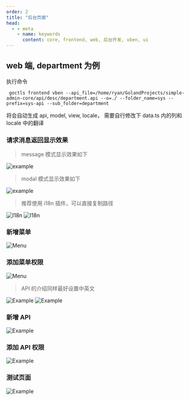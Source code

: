 ```yaml
---
order: 2
title: "后台页面"
head:
  - - meta
    - name: keywords
      content: core, frontend, web, 后台开发, vben, ui
---
```


## web 端, department 为例

执行命令

```shell
 goctls frontend vben --api_file=/home/ryan/GolandProjects/simple-admin-core/api/desc/department.api --o=./ --folder_name=sys --prefix=sys-api --sub_folder=department
```

将会自动生成 api, model, view, locale， 需要自行修改下 data.ts 内的列和 locale 中的翻译

### 请求消息返回显示效果

> message 模式显示效果如下

![example](/assets/example_validator_message_mode.png)

> modal 模式显示效果如下

![example](/assets/example_validator_modal_mode.png)

> 推荐使用 i18n 插件，可以直接复制路径

![I18n](/assets/i18n_ext.png)
![I18n](/assets/copy_translation_path.png)

### 新增菜单

![Menu](/assets/add_example_menu.png)

### 添加菜单权限

![Menu](/assets/add_example_authority.png)

> API 的介绍同样最好设置中英文

![Example](/assets/example_api_desc_title_en.png)
![Example](/assets/example_api_desc_title_zh.png)

### 新增 API

![Example](/assets/add_example_api_zh.png)

### 添加 API 权限

![Example](/assets/add_example_authority_zh.png)

### 测试页面

![Example](/assets/example_page.png)
